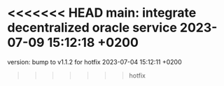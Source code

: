 <<<<<<< HEAD
main: integrate decentralized oracle service 2023-07-09 15:12:18 +0200
=======
version: bump to v1.1.2 for hotfix 2023-07-04 15:12:11 +0200
>>>>>>> hotfix
